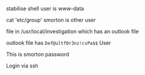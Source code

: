 stabilise shell 
user is www-data

cat 'etc/group'
smorton is other user

file in /usr/local/investigation which has an outlook file


outlook file has `Def@ultf0r3nz!csPa$$` User

This is smorton password

Login via ssh